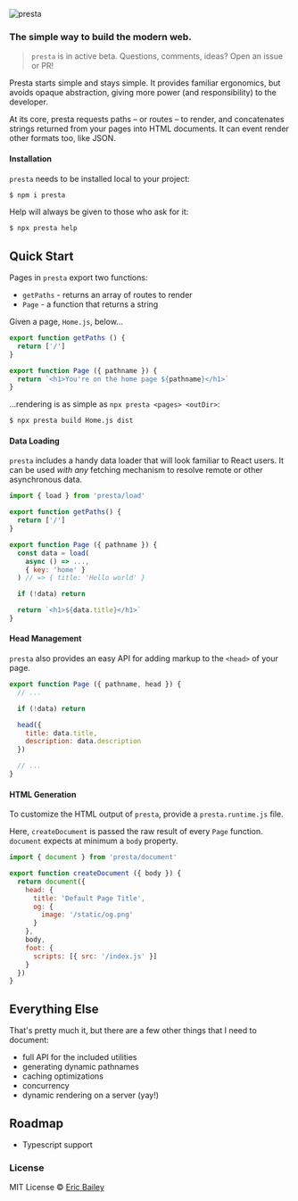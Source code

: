 ![presta](https://user-images.githubusercontent.com/4732330/94159216-e61d4600-fe48-11ea-8bdb-c4e3a40f196f.png)

### The simple way to build the modern web.

> `presta` is in active beta. Questions, comments, ideas? Open an issue or PR!

Presta starts simple and stays simple. It provides familiar ergonomics, but
avoids opaque abstraction, giving more power (and responsibility) to the
developer.

At its core, presta requests paths – or routes – to render, and concatenates
strings returned from your pages into HTML documents. It can event render other
formats too, like JSON.

#### Installation

`presta` needs to be installed local to your project:

```bash
$ npm i presta
```

Help will always be given to those who ask for it:

```bash
$ npx presta help
```

## Quick Start

Pages in `presta` export two functions:

- `getPaths` - returns an array of routes to render
- `Page` - a function that returns a string

Given a page, `Home.js`, below...

```js
export function getPaths () {
  return ['/']
}

export function Page ({ pathname }) {
  return `<h1>You're on the home page ${pathname}</h1>`
}
```

...rendering is as simple as `npx presta <pages> <outDir>`:

```bash
$ npx presta build Home.js dist
```

#### Data Loading

`presta` includes a handy data loader that will look familiar to React users. It
can be used _with any_ fetching mechanism to resolve remote or other
asynchronous data.

```js
import { load } from 'presta/load'

export function getPaths() {
  return ['/']
}

export function Page ({ pathname }) {
  const data = load(
    async () => ...,
    { key: 'home' }
  ) // => { title: 'Hello world' }

  if (!data) return

  return `<h1>${data.title}</h1>`
}
```

#### Head Management

`presta` also provides an easy API for adding markup to the `<head>` of your
page.

```js
export function Page ({ pathname, head }) {
  // ...

  if (!data) return

  head({
    title: data.title,
    description: data.description
  })

  // ...
}
```

#### HTML Generation

To customize the HTML output of `presta`, provide a `presta.runtime.js` file.

Here, `createDocument` is passed the raw result of every `Page` function.
`document` expects at minimum a `body` property.

```js
import { document } from 'presta/document'

export function createDocument ({ body }) {
  return document({
    head: {
      title: 'Default Page Title',
      og: {
        image: '/static/og.png'
      }
    },
    body,
    foot: {
      scripts: [{ src: '/index.js' }]
    }
  })
}
```

## Everything Else

That's pretty much it, but there are a few other things that I need to document:

- full API for the included utilities
- generating dynamic pathnames
- caching optimizations
- concurrency
- dynamic rendering on a server (yay!)

## Roadmap

- Typescript support

### License

MIT License © [Eric Bailey](https://estrattonbailey.com)
